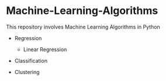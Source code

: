 # Machine-Learning-Algorithms
This repository involves Machine Learning Algorithms in Python
- Regression
  * Linear Regression
  
- Classification
- Clustering
